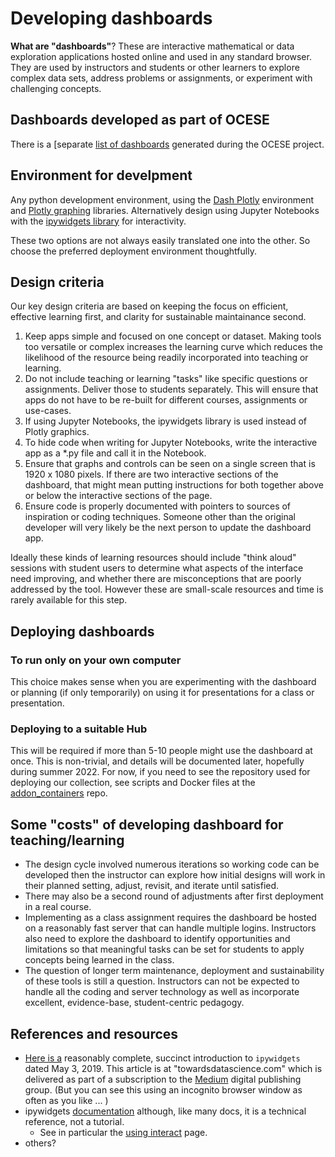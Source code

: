 # Developing dashboards

**What are "dashboards"**? These are interactive mathematical or data exploration applications hosted online and used in any standard browser. They are used by instructors and students or other learners to explore complex data sets, address problems or assignments, or experiment with challenging concepts.

## Dashboards developed as part of OCESE

There is a [separate [list of dashboards](dashboards.md) generated during the OCESE project.

## Environment for develpment

Any python development environment, using the [Dash Plotly](https://dash.plotly.com/) environment and [Plotly graphing](https://plotly.com/python/) libraries. Alternatively design using Jupyter Notebooks with the [ipywidgets library](https://ipywidgets.readthedocs.io/en/latest/) for interactivity.

These two options are not always easily translated one into the other. So choose the preferred deployment environment thoughtfully.

## Design criteria

Our key design criteria are based on keeping the focus on efficient, effective learning first, and clarity for sustainable maintainance second.

  1. Keep apps simple and focused on one concept or dataset. Making tools too versatile or complex increases the learning curve which reduces the likelihood of the resource being readily incorporated into teaching or learning.
  2. Do not include teaching or learning "tasks" like specific questions or assignments. Deliver those to students separately. This will ensure that apps do not have to be re-built for different courses, assignments or use-cases.
  3. If using Jupyter Notebooks, the ipywidgets library is used instead of Plotly graphics.
  4. To hide code when writing for Jupyter Notebooks, write the interactive app as a *.py file and call it in the Notebook.
  5. Ensure that graphs and controls can be seen on a single screen that is 1920 x 1080 pixels. If there are two interactive sections of the dashboard, that might mean putting instructions for both together above or below the interactive sections of the page.
  6. Ensure code is properly documented with pointers to sources of inspiration or coding techniques. Someone other than the original developer will very likely be the next person to update the dashboard app.

Ideally these kinds of learning resources should include "think aloud" sessions with student users to determine what aspects of the interface need improving, and whether there are misconceptions that are poorly addressed by the tool. However these are small-scale resources and time is rarely available for this step.

## Deploying dashboards

### To run only on your own computer

This choice makes sense when you are experimenting with the dashboard or planning (if only temporarily) on using it for presentations for a class or presentation.

### Deploying to a suitable Hub

This will be required if more than 5-10 people might use the dashboard at once. This is non-trivial, and details will be documented later, hopefully during summer 2022. For now, if you need to see the repository used for deploying our collection, see scripts and Docker files at the [addon_containers](https://github.com/phaustin/addon_containers) repo.

## Some "costs" of developing dashboard for teaching/learning

* The design cycle involved numerous iterations so working code can be developed then the instructor can explore how initial designs will work in their planned setting, adjust, revisit, and iterate until satisfied.
* There may also be a second round of adjustments after first deployment in a real course.
* Implementing as a class assignment requires the dashboard be hosted on a reasonably fast server that can handle multiple logins. Instructors also need to explore the dashboard to identify opportunities and limitations so that meaningful tasks can be set for students to apply concepts being learned in the class.
* The question of longer term maintenance, deployment and sustainability of these tools is still a question. Instructors can not be expected to handle all the coding and server technology as well as incorporate excellent, evidence-base, student-centric pedagogy.

## References and resources

* [Here is a](https://towardsdatascience.com/bring-your-jupyter-notebook-to-life-with-interactive-widgets-bc12e03f0916) reasonably complete, succinct introduction to `ipywidgets` dated May 3, 2019. This article is at "towardsdatascience.com" which is delivered as part of a subscription to the [Medium](https://medium.com/) digital publishing group. (But you can see this using an incognito browser window as often as you like ... )
* ipywidgets [documentation](https://ipywidgets.readthedocs.io/en/latest/) although, like many docs, it is a technical reference, not a tutorial.
  * See in particular the [using interact](https://ipywidgets.readthedocs.io/en/latest/examples/Using%20Interact.html) page.
* others?
